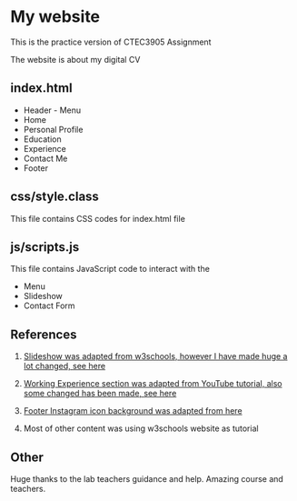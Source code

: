 # My website

This is the practice version of CTEC3905 Assignment

The website is about my digital CV

## index.html

* Header - Menu
* Home
* Personal Profile
* Education
* Experience
* Contact Me
* Footer


## css/style.class

This file contains CSS codes for index.html file


## js/scripts.js

This file contains JavaScript code to interact with the

* Menu
* Slideshow
* Contact Form


## References

1. [Slideshow was adapted from w3schools, however I have made huge a lot changed, see here](https://www.w3schools.com/howto/howto_js_slideshow.asp)

2. [Working Experience section was adapted from YouTube tutorial, also some changed has been made, see here](https://www.youtube.com/watch?v=T7PnWnTgusc&t=5113s)

3. [Footer Instagram icon background was adapted from here](https://codepen.io/thomasrye/pen/VaRoYv)

4. Most of other content was using w3schools website as tutorial


## Other

Huge thanks to the lab teachers guidance and help. Amazing course and teachers.
